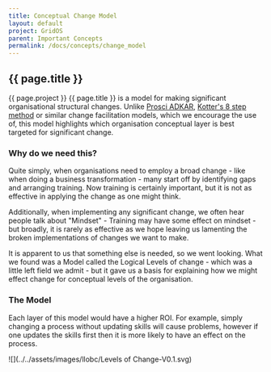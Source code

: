 ```yaml
---
title: Conceptual Change Model
layout: default
project: GridOS
parent: Important Concepts
permalink: /docs/concepts/change_model
---
```


## {{ page.title }}

{{ page.project }} {{ page.title }} is a model for making significant organisational structural changes. Unlike [Prosci ADKAR](https://www.prosci.com/methodology/adkar), [Kotter's 8 step method](https://www.kotterinc.com/methodology/8-steps/) or similar change facilitation models, which we encourage the use of, this model highlights which organisation conceptual layer is best targeted for significant change.

### Why do we need this?

Quite simply, when organisations need to employ a broad change - like when doing a business transformation - many start off by identifying gaps and arranging training. Now training is certainly important, but it is not as effective in applying the change as one might think.

Additionally, when implementing any significant change, we often hear people talk about "Mindset" - Training may have some effect on mindset - but broadly, it is rarely as effective as we hope leaving us lamenting the broken implementations of changes we want to make.

It is apparent to us that something else is needed, so we went looking. What we found was a Model called the Logical Levels of change - which was a little left field we admit - but it gave us a basis for explaining how we might effect change for conceptual levels of the organisation.

### The Model

Each layer of this model would have a higher ROI. For example, simply changing a process without updating skills will cause problems, however if one updates the skills first then it is more likely to have an effect on the process.

![](../../assets/images/llobc/Levels of Change-V0.1.svg)
